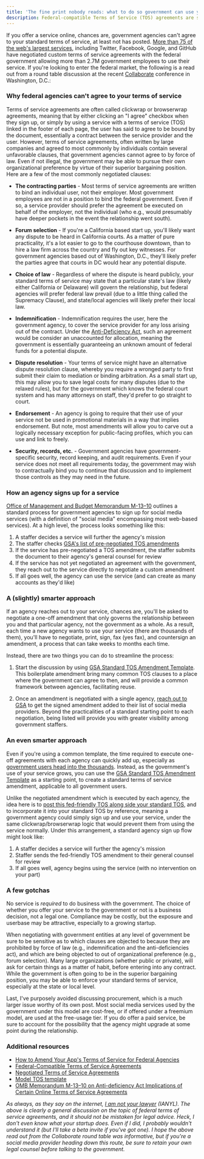 ```yaml
---
title: 'The fine print nobody reads: what to do so government can use your service'
description: Federal-compatible Terms of Service (TOS) agreements are special agreements negotiated between the federal government and vendors who offer free social media, mobile, business and other digital tools. These federal-compatible TOS agreements modify or remove problematic clauses in standard TOS agreements, and allow federal employees to legally use these tools. With nearly 2.75mm federal government employees, learn how to get your foot in the door to an increasingly interested market segment.
---
```


If you offer a service online, chances are, government agencies can't agree to your standard terms of service, at least not has posted. [More than 75 of the web's largest services][fed-negotiated-tos], including Twitter, Facebook, Google, and GitHub have negotiated custom terms of service agreements with the federal government allowing more than 2.7M government employees to use their service. If you're looking to enter the federal market, the following is a read out from a round table discussion at the recent [Collaborate][collaborate] conference in Washington, D.C.:

### Why federal agencies can't agree to your terms of service

Terms of service agreements are often called clickwrap or browserwrap agreements, meaning that by either clicking an "I agree" checkbox when they sign up, or simply by using a service with a terms of service (TOS) linked in the footer of each page, the user has said to agree to be bound by the document, essentially a contract between the service provider and the user. However, terms of service agreements, often written by large companies and agreed to most commonly by individuals contain several unfavorable clauses, that government agencies cannot agree to by force of law. Even if not illegal, the government may be able to pursue their own organizational preference by virtue of their superior bargaining position. Here are a few of the most commonly negotiated clauses:

* **The contracting parties** - Most terms of service agreements are written to bind an individual user, not their employer. Most government employees are not in a position to bind the federal government. Even if so, a service provider should prefer the agreement be executed on behalf of the employer, not the individual (who e.g., would presumably have deeper pockets in the event the relationship went south).

* **Forum selection** - If you're a California based start up, you'll likely want any dispute to be heard in California courts. As a matter of pure practicality, it's a lot easier to go to the courthouse downtown, than to hire a law firm across the country and fly out key witnesses. For government agencies based out of Washington, D.C., they'll likely prefer the parties agree that courts in DC would hear any potential dispute.

* **Choice of law** - Regardless of where the dispute is heard publicly, your standard terms of service may state that a particular state's law (likely either California or Delaware) will govern the relationship, but federal agencies will prefer federal law prevail (due to a little thing called the Supremacy Clause), and state/local agencies will likely prefer their local law.

* **Indemnification** - Indemnification requires the user, here the government agency, to cover the service provider for any loss arising out of the contract. Under the [Anti-Deficiency Act][anti-deficiency], such an agreement would be consider an unaccounted for allocation, meaning the government is essentially guaranteeing an unknown amount of federal funds for a potential dispute.

* **Dispute resolution** - Your terms of service might have an alternative dispute resolution clause, whereby you require a wronged party to first submit their claim to mediation or binding arbitration. As a small start up, this may allow you to save legal costs for many disputes (due to the relaxed rules), but for the government which knows the federal court system and has many attorneys on staff, they'd prefer to go straight to court.

* **Endorsement** - An agency is going to require that their use of your service not be used in promotional materials in a way that implies endorsement. But note, most amendments will allow you to carve out a logically necessary exception for public-facing profiles, which you can use and link to freely.

* **Security, records, etc.** - Government agencies have government-specific security, record keeping, and audit requirements. Even if your service does not meet all requirements today, the government may wish to contractually bind you to continue that discussion and to implement those controls as they may need in the future.

### How an agency signs up for a service

[Office of Management and Budget Memorandum M-13–10][omb-m-13-10] outlines a standard process for government agencies to sign up for social media services (with a definition of "social media" encompassing most web-based services). At a high level, the process looks something like this:

1. A staffer decides a service will further the agency's mission
2. The staffer checks [GSA's list of pre-negotiated TOS amendments][fed-negotiated-tos]
3. If the service has pre-negotiated a TOS amendment, the staffer submits the document to their agency's general counsel for review
4. If the service has not yet negotiated an agreement with the government, they reach out to the service directly to negotiate a custom amendment
5. If all goes well, the agency can use the service (and can create as many accounts as they'd like)

### A (slightly) smarter approach

If an agency reaches out to your service, chances are, you'll be asked to negotiate a one-off amendment that only governs the relationship between you and that particular agency, not the government as a whole. As a result, each time a new agency wants to use your service (there are thousands of them), you'll have to negotiate, print, sign, fax (yes fax), and countersign an amendment, a process that can take weeks to months each time.

Instead, there are two things you can do to streamline the process:

1. Start the discussion by using [GSA Standard TOS Amendment Template][model-amendment]. This boilerplate amendment bring many common TOS clauses to a place where the government can agree to then, and will provide a common framework between agencies, facilitating reuse.

2. Once an amendment is negotiated with a single agency, [reach out to GSA][fed-compat-tos] to get the signed amendment added to their list of social media providers. Beyond the practicalities of a standard starting point to each negotiation, being listed will provide you with greater visibility among government staffers.

### An even smarter approach

Even if you're using a common template, the time required to execute one-off agreements with each agency can quickly add up, especially as [government users head into the thousands][github-gov-list]. Instead, as the government's use of your service grows, you can use the [GSA Standard TOS Amendment Template][model-amendment] as a starting point, to create a standard terms of service amendment, applicable to all government users.

Unlike the negotiated amendment which is executed by each agency, the idea here is to [post this fed-friendly TOS along side your standard TOS][github-gov-tos], and to incorporate it into your standard TOS by reference, meaning a government agency could simply sign up and use your service, under the same clickwrap/browserwrap logic that would prevent them from using the service normally. Under this arrangement, a standard agency sign up flow might look like:

1. A staffer decides a service will further the agency's mission
2. Staffer sends the fed-friendly TOS amendment to their general counsel for review
3. If all goes well, agency begins using the service (with no intervention on your part)

### A few gotchas

No service is *required* to do business with the government. The choice of whether you offer your service to the government or not is a business decision, not a legal one. Compliance may be costly, but the exposure and userbase may be attractive, especially to a growing startup.

When negotiating with government entities at any level of government be sure to be sensitive as to which clauses are objected to because they are prohibited by force of law (e.g., indemnification and the anti-deficiencies act), and which are being objected to out of organizational preference (e.g., forum selection). Many large organizations (whether public or private), will ask for certain things as a matter of habit, before entering into any contract. While the government is often going to be in the superior bargaining position, you may be able to enforce your standard terms of service, especially at the state or local level.

Last, I've purposely avoided discussing procurement, which is a much larger issue worthy of its own post. Most social media services used by the government under this model are cost-free, or if offered under a freemium model, are used at the free-usage tier. If you do offer a paid service, be sure to account for the possibility that the agency might upgrade at some point during the relationship.

### Additional resources

* [How to Amend Your App's Terms of Service for Federal Agencies][zapier-howto]
* [Federal-Compatible Terms of Service Agreements][fed-compat-tos]
* [Negotiated Terms of Service Agreements][fed-negotiated-tos]
* [Model TOS template][model-amendment]
* [OMB Memorandum M-13–10 on Anti-deficiency Act Implications of Certain Online Terms of Service Agreements][omb-m-13-10]

*As always, as they say on the internet, [I am not your lawyer](https://ben.balter.com/fine-print/) (IANYL). The above is clearly a general discussion on the topic of federal terms of service agreements, and it should not be mistaken for legal advice. Heck, I don't even know what your startup does. Even if I did, I probably wouldn't understand it (but I'll take a beta invite if you've got one). I hope the above read out from the Collaborate round table was informative, but if you're a social media provider heading down this route, be sure to retain your own legal counsel before talking to the government.*

[anti-deficiency]: https://en.wikipedia.org/wiki/Antideficiency_Act
[collaborate]: https://collaborate.fosterly.com/
[fed-compat-tos]: https://www.digitalgov.gov/resources/federal-compatible-terms-of-service-agreements/
[fed-negotiated-tos]: https://www.digitalgov.gov/resources/negotiated-terms-of-service-agreements/
[github-gov-list]: https://government.github.com/community/#us-federal
[github-gov-tos]: https://help.github.com/articles/amendment-to-github-terms-of-service-applicable-to-government-users/
[model-amendment]: https://s3.amazonaws.com/digitalgov/_legacy-img/2014/01/model-amendment-to-tos-for-g.doc
[omb-m-13-10]: https://www.whitehouse.gov/sites/whitehouse.gov/files/omb/memoranda/2013/m-13-10.pdf
[zapier-howto]: https://zapier.com/blog/federal-government-terms-of-service-amendment/

